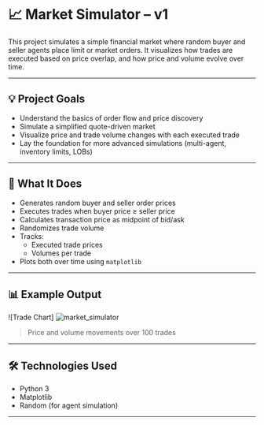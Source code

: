 # 📈 Market Simulator – v1

This project simulates a simple financial market where random buyer and seller agents place limit or market orders. It visualizes how trades are executed based on price overlap, and how price and volume evolve over time.

---

## 💡 Project Goals

- Understand the basics of order flow and price discovery
- Simulate a simplified quote-driven market
- Visualize price and trade volume changes with each executed trade
- Lay the foundation for more advanced simulations (multi-agent, inventory limits, LOBs)

---

## 🧠 What It Does

- Generates random buyer and seller order prices
- Executes trades when buyer price ≥ seller price
- Calculates transaction price as midpoint of bid/ask
- Randomizes trade volume
- Tracks:
  - Executed trade prices
  - Volumes per trade
- Plots both over time using `matplotlib`

---

## 📊 Example Output

![Trade Chart]
![market_simulator](https://github.com/user-attachments/assets/fa551a10-e275-46ba-b6ad-060825772f04)


> Price and volume movements over 100 trades

---

## 🛠 Technologies Used

- Python 3
- Matplotlib
- Random (for agent simulation)

---
